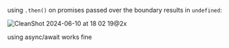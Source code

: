 using `.then()` on promises passed over the boundary results in `undefined`:

![CleanShot 2024-06-10 at 18 02 19@2x](https://github.com/juliusmarminge/rsc-promise-not-thenable/assets/51714798/5dcd04fe-e141-4b08-8804-12c4a9f82d0d)

using async/await works fine
